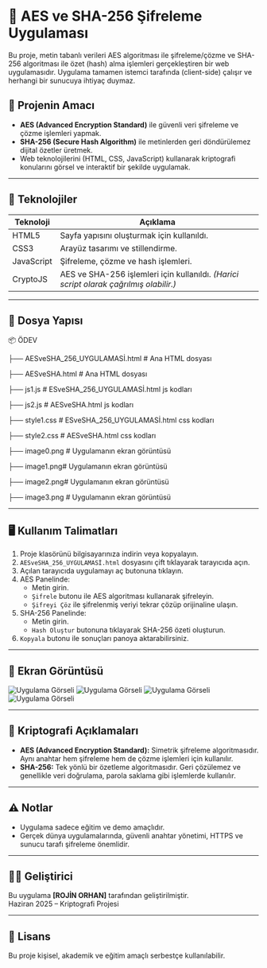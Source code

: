 # 🔐 AES ve SHA-256 Şifreleme Uygulaması

Bu proje, metin tabanlı verileri AES algoritması ile şifreleme/çözme ve SHA-256 algoritması ile özet (hash) alma işlemleri gerçekleştiren bir web uygulamasıdır. Uygulama tamamen istemci tarafında (client-side) çalışır ve herhangi bir sunucuya ihtiyaç duymaz.

## 🎯 Projenin Amacı

- **AES (Advanced Encryption Standard)** ile güvenli veri şifreleme ve çözme işlemleri yapmak.
- **SHA-256 (Secure Hash Algorithm)** ile metinlerden geri döndürülemez dijital özetler üretmek.
- Web teknolojilerini (HTML, CSS, JavaScript) kullanarak kriptografi konularını görsel ve interaktif bir şekilde uygulamak.

---

## 🧩 Teknolojiler

| Teknoloji     | Açıklama                                  |
|---------------|--------------------------------------------|
| HTML5         | Sayfa yapısını oluşturmak için kullanıldı. |
| CSS3          | Arayüz tasarımı ve stillendirme.           |
| JavaScript    | Şifreleme, çözme ve hash işlemleri.        |
| CryptoJS      | AES ve SHA-256 işlemleri için kullanıldı. *(Harici script olarak çağrılmış olabilir.)* |

---

## 📁 Dosya Yapısı

📦 ÖDEV

├── AESveSHA_256_UYGULAMASİ.html # Ana HTML dosyası

├── AESveSHA.html # Ana HTML dosyası

├── js1.js # ESveSHA_256_UYGULAMASİ.html js kodları

├── js2.js # AESveSHA.html js kodları

├── style1.css # ESveSHA_256_UYGULAMASİ.html css kodları

├── style2.css # AESveSHA.html css kodları

├── image0.png # Uygulamanın ekran görüntüsü

├── image1.png# Uygulamanın ekran görüntüsü

├── image2.png# Uygulamanın ekran görüntüsü

├── image3.png # Uygulamanın ekran görüntüsü



---

## 🖥️ Kullanım Talimatları

1. Proje klasörünü bilgisayarınıza indirin veya kopyalayın.
2. `AESveSHA_256_UYGULAMASİ.html` dosyasını çift tıklayarak tarayıcıda açın.
3. Açılan tarayıcıda uygulamayı aç butonuna tıklayın.
4. AES Panelinde:
   - Metin girin.
   - `Şifrele` butonu ile AES algoritması kullanarak şifreleyin.
   - `Şifreyi Çöz` ile şifrelenmiş veriyi tekrar çözüp orijinaline ulaşın.
5. SHA-256 Panelinde:
   - Metin girin.
   - `Hash Oluştur` butonuna tıklayarak SHA-256 özeti oluşturun.
6. `Kopyala` butonu ile sonuçları panoya aktarabilirsiniz.

---

## 📸 Ekran Görüntüsü

![Uygulama Görseli](ödev/image0.png)
![Uygulama Görseli](ödev/image1.png)
![Uygulama Görseli](ödev/image2.png)
![Uygulama Görseli](ödev/image3.png)

---

## 🔐 Kriptografi Açıklamaları

- **AES (Advanced Encryption Standard):** Simetrik şifreleme algoritmasıdır. Aynı anahtar hem şifreleme hem de çözme işlemleri için kullanılır.
- **SHA-256:** Tek yönlü bir özetleme algoritmasıdır. Geri çözülemez ve genellikle veri doğrulama, parola saklama gibi işlemlerde kullanılır.

---

## ⚠️ Notlar

- Uygulama sadece eğitim ve demo amaçlıdır.
- Gerçek dünya uygulamalarında, güvenli anahtar yönetimi, HTTPS ve sunucu tarafı şifreleme önemlidir.

---

## 🧑‍💻 Geliştirici

Bu uygulama **[ROJİN ORHAN]** tarafından geliştirilmiştir.  
Haziran 2025 – Kriptografi Projesi

---

## 📝 Lisans

Bu proje kişisel, akademik ve eğitim amaçlı serbestçe kullanılabilir.
